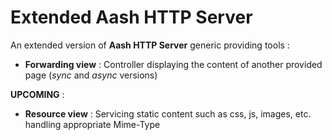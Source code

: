 # Extended Aash HTTP Server

An extended version of __Aash HTTP Server__ generic providing tools :
 * __Forwarding view__ : Controller displaying the content of another provided page (_sync_ and _async_ versions)

__UPCOMING__ :
 * __Resource view__ : Servicing static content such as css, js, images, etc. handling appropriate Mime-Type


